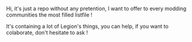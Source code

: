 Hi, it's just a repo without any pretention, I want to offer to every modding communities the most filled listfile !

It's containing a lot of Legion's things, you can help, if you want to colaborate, don't hesitate to ask !
